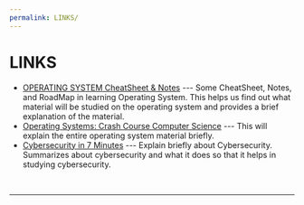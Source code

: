 ```yaml
---
permalink: LINKS/
---
```


# LINKS

* [OPERATING SYSTEM CheatSheet & Notes](https://www.youtube.com/watch?v=SWBjv-GU3VQ) --- 
Some CheatSheet, Notes, and RoadMap in learning Operating System. 
This helps us find out what material will be studied on the operating system and provides a brief explanation of the material.
* [Operating Systems: Crash Course Computer Science](https://www.youtube.com/watch?v=26QPDBe-NB8) --- 
This will explain the entire operating system material briefly.
* [Cybersecurity in 7 Minutes](https://www.youtube.com/watch?v=inWWhr5tnEA) --- 
Explain briefly about Cybersecurity. Summarizes about cybersecurity and what it does so that it helps in studying cybersecurity.
<br>
<hr>
